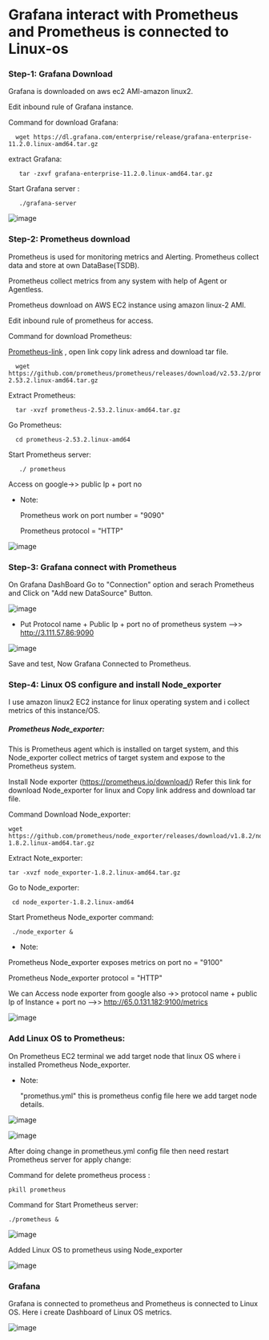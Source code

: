 # Grafana interact with Prometheus and Prometheus is connected to Linux-os

### Step-1: Grafana Download

Grafana is downloaded on aws ec2 AMI-amazon linux2.

Edit inbound rule of Grafana instance.

Command for download Grafana:

      wget https://dl.grafana.com/enterprise/release/grafana-enterprise-11.2.0.linux-amd64.tar.gz

extract Grafana:

       tar -zxvf grafana-enterprise-11.2.0.linux-amd64.tar.gz

Start Grafana server :
     
       ./grafana-server

![image](https://github.com/user-attachments/assets/b1128cfe-818f-4210-9dd8-f98c2016e4d8)


### Step-2:  Prometheus download 

Prometheus is used for monitoring metrics and Alerting. Prometheus collect data and store at own DataBase(TSDB).

Prometheus collect metrics from any system with help of Agent or Agentless.

Prometheus download on AWS EC2 instance using amazon linux-2 AMI.

Edit inbound rule of prometheus for access.

Command for download Prometheus:

[Prometheus-link](https://prometheus.io/download/) , open link copy link adress and download tar file.

      wget https://github.com/prometheus/prometheus/releases/download/v2.53.2/prometheus-2.53.2.linux-amd64.tar.gz

Extract Prometheus:

      tar -xvzf prometheus-2.53.2.linux-amd64.tar.gz
      
Go Prometheus:

      cd prometheus-2.53.2.linux-amd64

Start Prometheus server:

       ./ prometheus

Access on google->> public Ip + port no

- Note:

   Prometheus work on port number = "9090"

   Prometheus protocol = "HTTP"

 ![image](https://github.com/user-attachments/assets/214060d2-1ba9-4e28-ba59-dd6383cbd0c7)

### Step-3: Grafana connect with Prometheus

On Grafana DashBoard Go to "Connection" option and serach Prometheus and Click on "Add new DataSource" Button.

![image](https://github.com/user-attachments/assets/4e20d69d-4fb7-47ce-b250-f1fd7cbad2cd)

- Put Protocol name + Public Ip + port no of prometheus system -->> http://3.111.57.86:9090
  
![image](https://github.com/user-attachments/assets/f1878fa5-40eb-4a4c-8947-7dc327d909b1)

Save and test, Now Grafana Connected to Prometheus.


### Step-4: Linux OS configure and install Node_exporter

I use amazon linux2 EC2 instance for linux operating system and i collect metrics of this instance/OS.

##### Prometheus Node_exporter:

This is Prometheus agent which is installed on target system, and this Node_exporter collect metrics of target system and expose to the Prometheus system.

Install Node exporter (https://prometheus.io/download/) Refer this link for download Node_exporter for linux and Copy link address and download tar file.

Command Download Node_exporter:

    wget https://github.com/prometheus/node_exporter/releases/download/v1.8.2/node_exporter-1.8.2.linux-amd64.tar.gz


Extract Note_exporter:

    tar -xvzf node_exporter-1.8.2.linux-amd64.tar.gz

Go to Node_exporter:

     cd node_exporter-1.8.2.linux-amd64

Start Prometheus Node_exporter command:

     ./node_exporter &


- Note:

 Prometheus Node_exporter exposes metrics on port no = "9100"

 Prometheus Node_exporter protocol = "HTTP"


 We can Access node exporter from google also ->> protocol name + public Ip of Instance + port no -->>  http://65.0.131.182:9100/metrics

 ![image](https://github.com/user-attachments/assets/e39b30df-6eac-40c5-98be-78821a2a25bf)


 ### Add Linux OS to Prometheus:

 On Prometheus EC2 terminal we add target node that linux OS where i installed Prometheus Node_exporter.

 - Note:

   "promethus.yml" this is prometheus config file here we add target node details.
 
![image](https://github.com/user-attachments/assets/2fd90053-efca-4690-a5dc-2512b15e6b25)

![image](https://github.com/user-attachments/assets/3e1a35bf-233b-400f-ada9-63a24b595397)


 
After doing change in prometheus.yml config file then need restart Prometheus server for apply change:

Command for delete prometheus process :

    pkill prometheus

Command for Start Prometheus server:

    ./prometheus &

![image](https://github.com/user-attachments/assets/2c807b28-ba35-49dd-8e00-995b29062c2f)

 Added  Linux OS to prometheus using Node_exporter

![image](https://github.com/user-attachments/assets/97dc88f8-fade-48bc-acd0-f461255eae74)


### Grafana

Grafana is connected to prometheus and Prometheus is connected to Linux OS. Here i create Dashboard of Linux OS metrics.

![image](https://github.com/user-attachments/assets/871cae3d-cf07-45bf-a85f-addf596cdc76)

       

      
     

    
